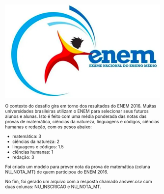 <p align="center">
  <img src="Previsao_Nota_Estudante_Enem/enem.png">
</p>

O contexto do desafio gira em torno dos resultados do ENEM 2016. Muitas universidades brasileiras utilizam o ENEM para selecionar seus futuros alunos e alunas. Isto é feito com uma média ponderada das notas das provas de matemática, ciências da natureza, linguagens e códigos, ciências humanas e redação, com os pesos abaixo:

- matemática: 3 
- ciências da natureza: 2
- linguagens e códigos: 1.5
- ciências humanas: 1
- redação: 3

Foi criado um modelo para prever nota da prova de matemática (coluna NU_NOTA_MT) de quem participou do ENEM 2016.

No fim, foi gerado um arquivo com a resposta chamado answer.csv com duas colunas: NU_INSCRICAO e NU_NOTA_MT.
